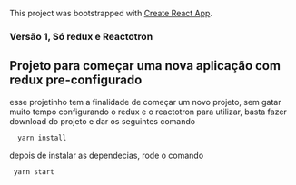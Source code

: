 This project was bootstrapped with [Create React App](https://github.com/facebook/create-react-app).
### Versão 1, Só redux e Reactotron

## Projeto para começar uma nova aplicação com redux pre-configurado

esse projetinho tem a finalidade de começar um novo projeto, sem gatar muito tempo configurando o redux e o reactotron
para utilizar, basta fazer download do projeto e dar os seguintes comando

```js
  yarn install
```

depois de instalar as dependecias, rode o comando
 ```js
  yarn start
 ```
